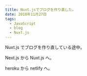 ```yaml
---
title: Nuxt.jsでブログを作り直した。
date: 2018年11月27日
tags:
  - JavaScript
  - blog
  - Nuxt.js
---
```


Nuxt.js でブログを作り直している途中。

Next.js から Nuxt.js へ。

heroku から netlify へ。

